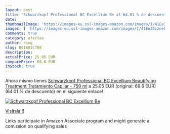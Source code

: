 ```yaml
---
layout: post
title: 'Schwarzkopf Professional BC Excellium Be al 64.01 % de descuento'
date: 
thumbnailImage: 'https://images-eu.ssl-images-amazon.com/images/I/41Ee36izneL._SL200_.jpg'
images: [ 'https://images-eu.ssl-images-amazon.com/images/I/41Ee36izneL._SL200_.jpg' ]
comments: true
category: ofertas
author: ring
slug: B0160IC788
description:
actualPrice: 25.05 EUR
comparePrice: 69.6 EUR
inStock: true
---
```


Ahora mismo tienes [Schwarzkopf Professional BC Excellium Beautifying Treatment Tratamiento Capilar - 750 ml](https://www.amazon.es/dp/B0160IC788/?tag=tolees-21) a 25.05 EUR (original: 69.6 EUR) (64.01 %  de descuento) en el siguiente enlace!

[![Schwarzkopf Professional BC Excellium Be](https://images-eu.ssl-images-amazon.com/images/I/41Ee36izneL._SL200_.jpg)](https://www.amazon.es/dp/B0160IC788/?tag=tolees-21)

[Visítala!!!](https://www.amazon.es/dp/B0160IC788/?tag=tolees-21)

Links participate in Amazon Associate program and might generate a comission on qualifying sales
